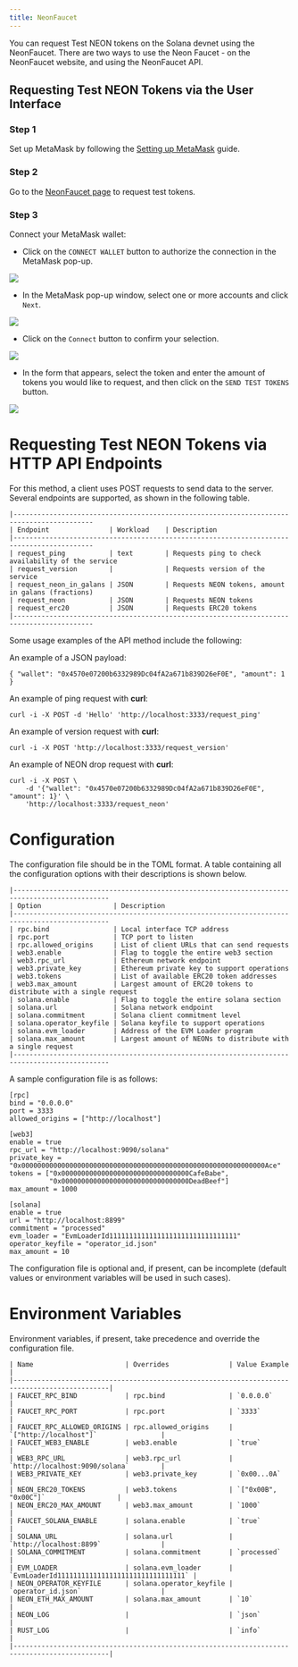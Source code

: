 ```yaml
---
title: NeonFaucet
---
```


You can request Test NEON tokens on the Solana devnet using the NeonFaucet. There are two ways to use the Neon Faucet - on the NeonFaucet website, and using the NeonFaucet API.

## Requesting Test NEON Tokens via the User Interface

### Step 1
Set up MetaMask by following the [Setting up MetaMask](../../wallet/metamask_setup#installing-metamask) guide.

### Step 2
Go to the [NeonFaucet page](https://neonfaucet.org/) to request test tokens.

### Step 3
Connect your MetaMask wallet:
- Click on the `CONNECT WALLET` button to authorize the connection in the MetaMask pop-up.

<div class='neon-img-box-300' style={{textAlign: 'center'}}>

![](./images/connect_wallet.png)

</div>

- In the MetaMask pop-up window, select one or more accounts and click `Next`.

<div class='neon-img-box-300' style={{textAlign: 'center'}}>

![](./images/metamask_next.png)

</div>

- Сlick on the `Connect` button to confirm your selection.

<div class='neon-img-box-300' style={{textAlign: 'center'}}>

![](./images/confirm_connection.png)

</div>

- In the form that appears, select the token and enter the amount of tokens you would like to request, and then click on the `SEND TEST TOKENS` button.

<div class='neon-img-box-300' style={{textAlign: 'center'}}>

![](./images/get_tokens.png)

</div>


# Requesting Test NEON Tokens via HTTP API Endpoints

For this method, a client uses POST requests to send data to the server. Several endpoints are supported, as shown in the following table.

```
|------------------------------------------------------------------------------------------
| Endpoint               | Workload    | Description
|------------------------------------------------------------------------------------------
| request_ping           | text        | Requests ping to check availability of the service
| request_version        |             | Requests version of the service
| request_neon_in_galans | JSON        | Requests NEON tokens, amount in galans (fractions)
| request_neon           | JSON        | Requests NEON tokens
| request_erc20          | JSON        | Requests ERC20 tokens
|------------------------------------------------------------------------------------------
```

Some usage examples of the API method include the following:

An example of a JSON payload:
```
{ "wallet": "0x4570e07200b6332989Dc04fA2a671b839D26eF0E", "amount": 1 }
```

An example of ping request with **curl**:
```
curl -i -X POST -d 'Hello' 'http://localhost:3333/request_ping'
```

An example of version request with **curl**:
```
curl -i -X POST 'http://localhost:3333/request_version'
```

An example of NEON drop request with **curl**:
```
curl -i -X POST \
    -d '{"wallet": "0x4570e07200b6332989Dc04fA2a671b839D26eF0E", "amount": 1}' \
    'http://localhost:3333/request_neon'
```


# Configuration

The configuration file should be in the TOML format. A table containing all the configuration options with their descriptions is shown below.

```
|----------------------------------------------------------------------------------------------
| Option                  | Description
|----------------------------------------------------------------------------------------------
| rpc.bind                | Local interface TCP address
| rpc.port                | TCP port to listen
| rpc.allowed_origins     | List of client URLs that can send requests
| web3.enable             | Flag to toggle the entire web3 section
| web3.rpc_url            | Ethereum network endpoint
| web3.private_key        | Ethereum private key to support operations
| web3.tokens             | List of available ERC20 token addresses
| web3.max_amount         | Largest amount of ERC20 tokens to distribute with a single request
| solana.enable           | Flag to toggle the entire solana section
| solana.url              | Solana network endpoint
| solana.commitment       | Solana client commitment level
| solana.operator_keyfile | Solana keyfile to support operations
| solana.evm_loader       | Address of the EVM Loader program
| solana.max_amount       | Largest amount of NEONs to distribute with a single request
|----------------------------------------------------------------------------------------------
```

A sample configuration file is as follows:
```
[rpc]
bind = "0.0.0.0"
port = 3333
allowed_origins = ["http://localhost"]

[web3]
enable = true
rpc_url = "http://localhost:9090/solana"
private_key = "0x0000000000000000000000000000000000000000000000000000000000000Ace"
tokens = ["0x00000000000000000000000000000000CafeBabe",
          "0x00000000000000000000000000000000DeadBeef"]
max_amount = 1000

[solana]
enable = true
url = "http://localhost:8899"
commitment = "processed"
evm_loader = "EvmLoaderId11111111111111111111111111111111"
operator_keyfile = "operator_id.json"
max_amount = 10
```

The configuration file is optional and, if present, can be incomplete
(default values or environment variables will be used in such cases).

# Environment Variables

Environment variables, if present, take precedence and override the configuration file.

```
| Name                       | Overrides               | Value Example                         |
|----------------------------------------------------------------------------------------------|
| FAUCET_RPC_BIND            | rpc.bind                | `0.0.0.0`                             |
| FAUCET_RPC_PORT            | rpc.port                | `3333`                                |
| FAUCET_RPC_ALLOWED_ORIGINS | rpc.allowed_origins     | `["http://localhost"]`                |
| FAUCET_WEB3_ENABLE         | web3.enable             | `true`                                |
| WEB3_RPC_URL               | web3.rpc_url            | `http://localhost:9090/solana`        |
| WEB3_PRIVATE_KEY           | web3.private_key        | `0x00...0A`                           |
| NEON_ERC20_TOKENS          | web3.tokens             | `["0x00B", "0x00C"]`                  |
| NEON_ERC20_MAX_AMOUNT      | web3.max_amount         | `1000`                                |
| FAUCET_SOLANA_ENABLE       | solana.enable           | `true`                                |
| SOLANA_URL                 | solana.url              | `http://localhost:8899`               |
| SOLANA_COMMITMENT          | solana.commitment       | `processed`                           |
| EVM_LOADER                 | solana.evm_loader       | `EvmLoaderId11111111111111111111111111111111` |
| NEON_OPERATOR_KEYFILE      | solana.operator_keyfile | `operator_id.json`                    |
| NEON_ETH_MAX_AMOUNT        | solana.max_amount       | `10`                                  |
| NEON_LOG                   |                         | `json`                                |
| RUST_LOG                   |                         | `info`                                |
|----------------------------------------------------------------------------------------------|
```
